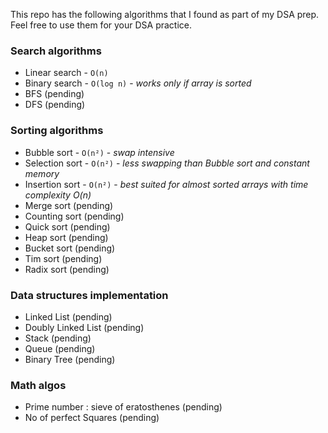 This repo has the following algorithms that I found as part of my DSA prep. Feel free to use them for your DSA practice.

### Search algorithms
- Linear search - `O(n)`
- Binary search - `O(log n)` - *works only if array is sorted*
- BFS (pending)
- DFS (pending)

### Sorting algorithms
- Bubble sort - `O(n²)` - *swap intensive*
- Selection sort - `O(n²)` - *less swapping than Bubble sort and constant memory*
- Insertion sort - `O(n²)` - *best suited for almost sorted arrays with time complexity O(n)*
- Merge sort (pending)
- Counting sort (pending)
- Quick sort (pending)
- Heap sort (pending)
- Bucket sort (pending)
- Tim sort (pending)
- Radix sort (pending)

### Data structures implementation
- Linked List (pending)
- Doubly Linked List (pending)
- Stack (pending)
- Queue (pending)
- Binary Tree (pending)

### Math algos
- Prime number : sieve of eratosthenes (pending)
- No of perfect Squares (pending)

